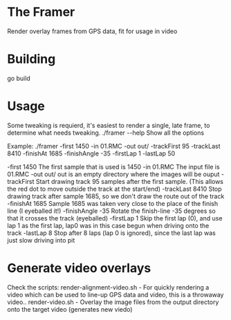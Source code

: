 The Framer
==========

Render overlay frames from GPS data, fit for usage in video

Building
========

go build

Usage
=====
Some tweaking is requierd, it's easiest to render a single, late frame, to determine what needs tweaking.
./framer --help     Show all the options

Example:
./framer -first 1450 -in 01.RMC -out out/ -trackFirst 95 -trackLast 8410 -finishAt 1685 -finishAngle -35  -firstLap 1 -lastLap 50

-first 1450         The first sample that is used is 1450
-in 01.RMC          The input file is 01.RMC
-out out/           out is an empty directory where the images will be ouput
-trackFirst         Start drawing track 95 samples after the first sample. (This allows the red dot to move outside the track at the start/end)
-trackLast 8410     Stop drawing track after sample 1685, so we don't draw the route out of the track
-finishAt 1685      Sample 1685 was taken very close to the place of the finish line (I eyeballed it!)
-finishAngle -35    Rotate the finish-line -35 degrees so that it crosses the track (eyeballed)
-firstLap 1         Skip the first lap (0), and use lap 1 as the first lap, lap0 was in this case begun when driving onto the track
-lastLap 8          Stop after 8 laps (lap 0 is ignored), since the last lap was just slow driving into pit

Generate video overlays
=======================

Check the scripts:
render-alignment-video.sh - For quickly rendering a video which can be used to line-up GPS data and video, this is a throwaway video..
render-video.sh - Overlay the image files from the output directory onto the target video (generates new viedo)
